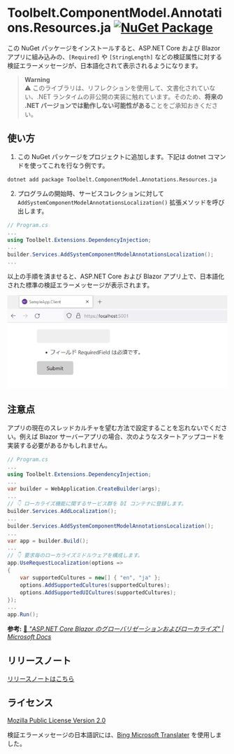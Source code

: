 # Toolbelt.ComponentModel.Annotations.Resources.ja [![NuGet Package](https://img.shields.io/nuget/v/Toolbelt.ComponentModel.Annotations.Resources.ja.svg)](https://www.nuget.org/packages/Toolbelt.ComponentModel.Annotations.Resources.ja/)

この NuGet パッケージをインストールすると、ASP.NET Core および Blazor アプリに組み込みの、`[Required]` や `[StringLength]` などの検証属性に対する検証エラーメッセージが、日本語化されて表示されるようになります。

> **Warning**  
> ⚠️ このライブラリは、リフレクションを使用して、文書化されていない、.NET ランタイムの非公開の実装に触れています。そのため、**将来の .NET バージョンでは動作しない可能性がある**ことをご承知おきください。

## 使い方

1. この NuGet パッケージをプロジェクトに追加します。下記は dotnet コマンドを使ってこれを行なう例です。

```shell
dotnet add package Toolbelt.ComponentModel.Annotations.Resources.ja
```

2. プログラムの開始時、サービスコレクションに対して `AddSystemComponentModelAnnotationsLocalization()` 拡張メソッドを呼び出します。

```csharp
// Program.cs
...
using Toolbelt.Extensions.DependencyInjection;
...
builder.Services.AddSystemComponentModelAnnotationsLocalization();
...
```

以上の手順を済ませると、ASP.NET Core および Blazor アプリ上で、日本語化された標準の検証エラーメッセージが表示されます。

![](https://raw.githubusercontent.com/jsakamoto/Toolbelt.ComponentModel.Annotations.Resources/main/.assets/fig.001.png)

## 注意点

アプリの現在のスレッドカルチャを望む方法で設定することを忘れないでください。例えば Blazor サーバーアプリの場合、次のようなスタートアップコードを実装する必要があるかもしれません。

```csharp
// Program.cs
...
using Toolbelt.Extensions.DependencyInjection;
...
var builder = WebApplication.CreateBuilder(args);
...
// 👇 ローカライズ機能に関するサービス群を DI コンテナに登録します。
builder.Services.AddLocalization(); 
...
builder.Services.AddSystemComponentModelAnnotationsLocalization();
...
var app = builder.Build();
...
// 👇 要求毎のローカライズミドルウェアを構成します。
app.UseRequestLocalization(options =>
{
    var supportedCultures = new[] { "en", "ja" };
    options.AddSupportedCultures(supportedCultures);
    options.AddSupportedUICultures(supportedCultures);
});
...
app.Run();
```

**参考:** [🔗 _"ASP.NET Core Blazor のグローバリゼーションおよびローカライズ" | Microsoft Docs_](https://docs.microsoft.com/aspnet/core/blazor/globalization-localization)

## リリースノート

[リリースノートはこちら](https://github.com/jsakamoto/Toolbelt.ComponentModel.Annotations.Resources/blob/main/Languages/ja/RELEASE-NOTES.txt)

## ライセンス

[Mozilla Public License Version 2.0](https://github.com/jsakamoto/Toolbelt.ComponentModel.Annotations.Resources/blob/main/LICENSE)

検証エラーメッセージの日本語訳には、[Bing Microsoft Translater](https://www.bing.com/translator) を使用しました。

